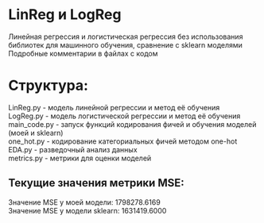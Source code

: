 # LinReg и LogReg
Линейная регрессия и логистическая регрессия без использования библиотек для машинного обучения, сравнение с sklearn моделями    
Подробные комментарии в файлах с кодом
# Структура:  
LinReg.py - модель линейной регрессии и метод её обучения  
LogReg.py - модель логистической регрессии и метод её обучения  
main_code.py - запуск функций кодирования фичей и обучения моделей (моей и sklearn)  
one_hot.py - кодирование категориальных фичей методом one-hot  
EDA.py - разведочный анализ данных  
metrics.py - метрики для оценки моделей  
## Текущие значения метрики MSE:  
Значение MSE у моей модели: 1798278.6169  
Значение MSE у модели sklearn: 1631419.6000
